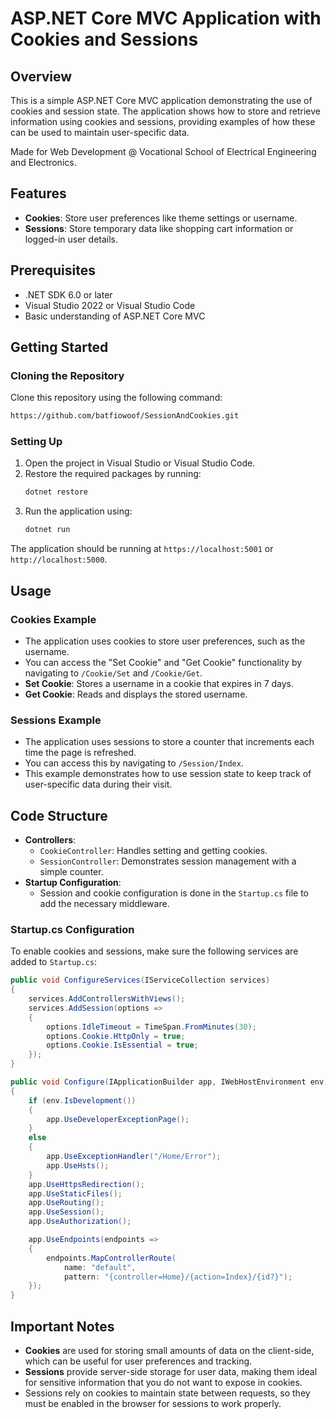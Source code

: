 # ASP.NET Core MVC Application with Cookies and Sessions

## Overview

This is a simple ASP.NET Core MVC application demonstrating the use of cookies and session state. The application shows how to store and retrieve information using cookies and sessions, providing examples of how these can be used to maintain user-specific data.

Made for Web Development @ Vocational School of Electrical Engineering and Electronics.

## Features
- **Cookies**: Store user preferences like theme settings or username.
- **Sessions**: Store temporary data like shopping cart information or logged-in user details.

## Prerequisites
- .NET SDK 6.0 or later
- Visual Studio 2022 or Visual Studio Code
- Basic understanding of ASP.NET Core MVC

## Getting Started

### Cloning the Repository
Clone this repository using the following command:
```bash
https://github.com/batfiowoof/SessionAndCookies.git
```

### Setting Up
1. Open the project in Visual Studio or Visual Studio Code.
2. Restore the required packages by running:
   ```bash
   dotnet restore
   ```
3. Run the application using:
   ```bash
   dotnet run
   ```

The application should be running at `https://localhost:5001` or `http://localhost:5000`.

## Usage

### Cookies Example
- The application uses cookies to store user preferences, such as the username.
- You can access the "Set Cookie" and "Get Cookie" functionality by navigating to `/Cookie/Set` and `/Cookie/Get`.
- **Set Cookie**: Stores a username in a cookie that expires in 7 days.
- **Get Cookie**: Reads and displays the stored username.

### Sessions Example
- The application uses sessions to store a counter that increments each time the page is refreshed.
- You can access this by navigating to `/Session/Index`.
- This example demonstrates how to use session state to keep track of user-specific data during their visit.

## Code Structure
- **Controllers**:
  - `CookieController`: Handles setting and getting cookies.
  - `SessionController`: Demonstrates session management with a simple counter.
- **Startup Configuration**:
  - Session and cookie configuration is done in the `Startup.cs` file to add the necessary middleware.

### Startup.cs Configuration
To enable cookies and sessions, make sure the following services are added to `Startup.cs`:

```csharp
public void ConfigureServices(IServiceCollection services)
{
    services.AddControllersWithViews();
    services.AddSession(options =>
    {
        options.IdleTimeout = TimeSpan.FromMinutes(30);
        options.Cookie.HttpOnly = true;
        options.Cookie.IsEssential = true;
    });
}

public void Configure(IApplicationBuilder app, IWebHostEnvironment env)
{
    if (env.IsDevelopment())
    {
        app.UseDeveloperExceptionPage();
    }
    else
    {
        app.UseExceptionHandler("/Home/Error");
        app.UseHsts();
    }
    app.UseHttpsRedirection();
    app.UseStaticFiles();
    app.UseRouting();
    app.UseSession();
    app.UseAuthorization();

    app.UseEndpoints(endpoints =>
    {
        endpoints.MapControllerRoute(
            name: "default",
            pattern: "{controller=Home}/{action=Index}/{id?}");
    });
}
```

## Important Notes
- **Cookies** are used for storing small amounts of data on the client-side, which can be useful for user preferences and tracking.
- **Sessions** provide server-side storage for user data, making them ideal for sensitive information that you do not want to expose in cookies.
- Sessions rely on cookies to maintain state between requests, so they must be enabled in the browser for sessions to work properly.
